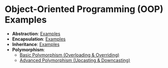 # Object-Oriented Programming (OOP) Examples

- **Abstraction**: [Examples](abstraction)
- **Encapsulation**: [Examples](encapsulation)
- **Inheritance**: [Examples](inheritance)
- **Polymorphism**:
  - [Basic Polymorphism (Overloading & Overriding)](polymorphism)
  - [Advanced Polymorphism (Upcasting & Downcasting)](polymorphism-advanced)
